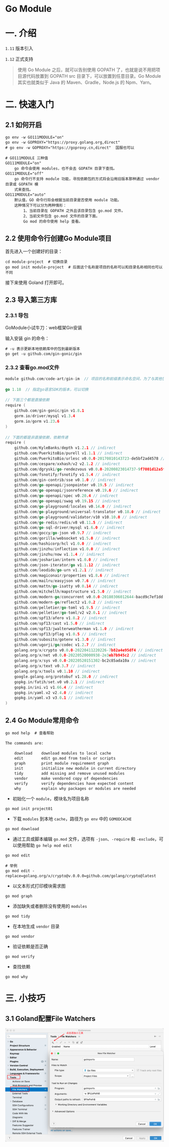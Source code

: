 # Go Module

# 一. 介绍

`1.11` 版本引入

`1.12` 正式支持

> 使用 Go Module 之后，就可以告别使用 GOPATH 了，也就是说不用把项目源代码放置到 GOPATH src 目录下，可以放置到任意目录。Go Module 其实也就类似于 Java 的 Maven、Gradle，Node.js 的 Npm、Yarn。



# 二. 快速入门

## 2.1 如何开启

```shell
go env -w GO111MODULE="on"
go env -w GOPROXY="https://proxy.golang.org,direct"
# go env -w GOPROXY="https://goproxy.cn,direct"  国服也可以

# GO111MODULE 三种值
GO111MODULE="on"
	go 命令会使用 modules，也不会去 GOPATH 目录下查找。
GO111MODULE="off"
	go 命令行不支持 module 功能，寻找依赖包的方式将会沿用旧版本那种通过 vendor 目录或 GOPATH 模
	式来查找。
GO111MODULE="auto"
	默认值，GO 命令行将会根据当前目录是否使用 module 功能。
	这种情况下可以分为两种情形：
		1、当前目录在 GOPATH 之外且该目录包含 go.mod 文件。
		2、当前文件包含 go.mod 文件的目录下面。
		Go mod 的命令使用 help 查看。

```



## 2.2 使用命令行创建Go Module项目

首先进入一个创建好的目录：

```shell
cd module-project  # 切换目录
go mod init module-project  # 后面这个名称是项目的名称可以和目录名称相同也可以不同
```

接下来使用 Goland 打开即可。



## 2.3 导入第三方库

### 2.3.1 导包

GoModule小试牛刀：web框架Gin安装

输入安装 gin 的命令：

```shell
# -u 表示更新本地依赖库中的包到最新版本
go get -u github.com/gin-gonic/gin
```



### 2.3.2 查看go.mod文件

```go
module github.com/code-art/gin-im  // 项目的名称前缀表示命名空间，为了与其他包区别开来

go 1.18  // 指定go语言SDK的版本，可以切换

// 下面三个都是直接依赖
require (
	github.com/gin-gonic/gin v1.8.1
	gorm.io/driver/mysql v1.3.4
	gorm.io/gorm v1.23.6
)

// 下面的都是非直接依赖，依赖传递
require (
	github.com/KyleBanks/depth v1.2.1 // indirect
	github.com/PuerkitoBio/purell v1.1.1 // indirect
	github.com/PuerkitoBio/urlesc v0.0.0-20170810143723-de5bf2ad4578 // indirect
	github.com/cespare/xxhash/v2 v2.1.2 // indirect
	github.com/dgryski/go-rendezvous v0.0.0-20200823014737-9f7001d12a5f // indirect
	github.com/fsnotify/fsnotify v1.5.4 // indirect
	github.com/gin-contrib/sse v0.1.0 // indirect
	github.com/go-openapi/jsonpointer v0.19.5 // indirect
	github.com/go-openapi/jsonreference v0.19.6 // indirect
	github.com/go-openapi/spec v0.20.4 // indirect
	github.com/go-openapi/swag v0.19.15 // indirect
	github.com/go-playground/locales v0.14.0 // indirect
	github.com/go-playground/universal-translator v0.18.0 // indirect
	github.com/go-playground/validator/v10 v10.10.0 // indirect
	github.com/go-redis/redis/v8 v8.11.5 // indirect
	github.com/go-sql-driver/mysql v1.6.0 // indirect
	github.com/goccy/go-json v0.9.7 // indirect
	github.com/gorilla/websocket v1.5.0 // indirect
	github.com/hashicorp/hcl v1.0.0 // indirect
	github.com/jinzhu/inflection v1.0.0 // indirect
	github.com/jinzhu/now v1.1.4 // indirect
	github.com/josharian/intern v1.0.0 // indirect
	github.com/json-iterator/go v1.1.12 // indirect
	github.com/leodido/go-urn v1.2.1 // indirect
	github.com/magiconair/properties v1.8.6 // indirect
	github.com/mailru/easyjson v0.7.6 // indirect
	github.com/mattn/go-isatty v0.0.14 // indirect
	github.com/mitchellh/mapstructure v1.5.0 // indirect
	github.com/modern-go/concurrent v0.0.0-20180306012644-bacd9c7ef1dd // indirect
	github.com/modern-go/reflect2 v1.0.2 // indirect
	github.com/pelletier/go-toml v1.9.5 // indirect
	github.com/pelletier/go-toml/v2 v2.0.1 // indirect
	github.com/spf13/afero v1.8.2 // indirect
	github.com/spf13/cast v1.5.0 // indirect
	github.com/spf13/jwalterweatherman v1.1.0 // indirect
	github.com/spf13/pflag v1.0.5 // indirect
	github.com/subosito/gotenv v1.3.0 // indirect
	github.com/ugorji/go/codec v1.2.7 // indirect
	golang.org/x/crypto v0.0.0-20220411220226-7b82a4e95df4 // indirect
	golang.org/x/net v0.0.0-20220520000938-2e3eb7b945c2 // indirect
	golang.org/x/sys v0.0.0-20220520151302-bc2c85ada10a // indirect
	golang.org/x/text v0.3.7 // indirect
	golang.org/x/tools v0.1.10 // indirect
	google.golang.org/protobuf v1.28.0 // indirect
	gopkg.in/fatih/set.v0 v0.2.1 // indirect
	gopkg.in/ini.v1 v1.66.4 // indirect
	gopkg.in/yaml.v2 v2.4.0 // indirect
	gopkg.in/yaml.v3 v3.0.1 // indirect
)
```



## 2.4 Go Module常用命令

```shell
go mod help  # 查看帮助

The commands are:

	download    download modules to local cache
	edit        edit go.mod from tools or scripts
	graph       print module requirement graph
	init        initialize new module in current directory
	tidy        add missing and remove unused modules
	vendor      make vendored copy of dependencies
	verify      verify dependencies have expected content
	why         explain why packages or modules are needed
```

- 初始化一个 `module`，模块名为项目名称

```shell
go mod init project01
```

- 下载 `modules` 到本地 `cache`，路径为 `go env` 中的 `GOMODCACHE`

```shell
go mod download
```

- 通过工具或脚本编辑 `go.mod` 文件，选项有 `-json`、`-require` 和 `-exclude`，可以使用帮助 `go help mod edit`

```shell
go mod edit

# 举例
go mod edit -replace=golang.org/x/crypto@v.0.0.0=github.com/golang/crypto@latest
```

- 以文本形式打印模块需求图

```shell
go mod graph
```

- 添加缺失或者删除没有使用的 `modules`

```shell
go mod tidy
```

- 在本地生成 `vendor` 目录

```shell
go mod vendor
```

- 验证依赖是否正确

```shell
go mod verify
```

- 查找依赖

```shell
go mod why
```



# 三. 小技巧

## 3.1 Goland配置File Watchers

![image-20220817083312040](asset/image/image-20220817083312040.png)